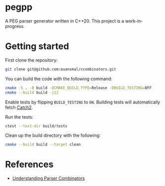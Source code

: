 # pegpp

A PEG parser generator written in C++20. This project is a work-in-progress.

# Getting started

First clone the repository:

```sh
git clone git@github.com:evansmal/ccombinators.git
```

You can build the code with the following command:

```sh
cmake -S . -B build -DCMAKE_BUILD_TYPE=Release -DBUILD_TESTING=OFF
cmake --build build -j12
```

Enable tests by flipping `BUILD_TESTING` to `ON`. Building tests will automatically fetch [Catch2](https://github.com/catchorg/Catch2/).

Run the tests:

```sh
ctest --test-dir build/tests
```
Clean up the build directory with the following:

```sh
cmake --build build --target clean
```

# References

- [Understanding Parser Combinators](https://fsharpforfunandprofit.com/posts/understanding-parser-combinators-2/)
